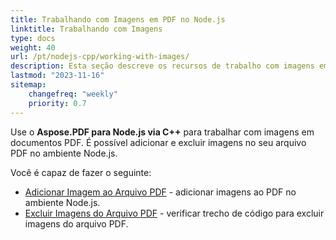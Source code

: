 ```yaml
---
title: Trabalhando com Imagens em PDF no Node.js
linktitle: Trabalhando com Imagens
type: docs
weight: 40
url: /pt/nodejs-cpp/working-with-images/
description: Esta seção descreve os recursos de trabalho com imagens em um arquivo PDF no Node.js.
lastmod: "2023-11-16"
sitemap:
    changefreq: "weekly"
    priority: 0.7
---
```


Use o **Aspose.PDF para Node.js via C++** para trabalhar com imagens em documentos PDF. É possível adicionar e excluir imagens no seu arquivo PDF no ambiente Node.js.

Você é capaz de fazer o seguinte:

- [Adicionar Imagem ao Arquivo PDF](/pdf/pt/nodejs-cpp/add-image-to-pdf/) - adicionar imagens ao PDF no ambiente Node.js.
- [Excluir Imagens do Arquivo PDF](/pdf/pt/nodejs-cpp/delete-images-from-pdf-file/) - verificar trecho de código para excluir imagens do arquivo PDF.
